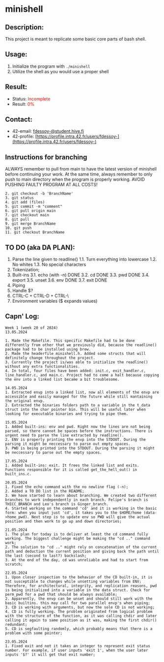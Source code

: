 # minishell

## Description:
This project is meant to replicate some basic core parts of bash shell.

## Usage:
1. Initialize the program with ```./minishell```
2. Utilize the shell as you would use a proper shell

## Result:
- Status: <span style="color:red">Incomplete</span>
- Result: <span style="color:red">0%</span>

## Contact: 
- 42-email: fdessoy-@student.hive.fi
- 42-profile: [https://profile.intra.42.fr/users/fdessoy-](https://profile.intra.42.fr/users/fdessoy-)

## Instructions for branching
ALWAYS remember to pull from main to have the latest version of minishell before continuing your work. At the same time, always remember to only push to main directory when the program is properly working. AVOID PUSHING FAULTY PROGRAM AT ALL COSTS!

```1. git clone repo
2. git checkout -b 'BranchName'
3. git status
4. git add (files)
5. git commit -m "comment"
6. git pull origin main
7. git checkout main
8. git pull
9. git merge BranchName
10. git push
11. git checkout BranchName
```

## TO DO (aka DA PLAN):
1. Parse the line given to readline()
	1.1. Turn everything into lowercase
	1.2. No whites
	1.3. No special characters
2. Tokenization;
3. Built-ins
	3.1. echo (with -n) DONE
	3.2. cd DONE
	3.3. pwd DONE
	3.4. export
	3.5. unset
	3.6. env DONE
	3.7. exit DONE
4. Piping
5. Handle $?
6. CTRL-C + CTRL-D + CTRL-\
7. Environment variables ($ expands values)

## Capn' Log:
```
Week 1 (week 20 of 2024)
13.05.2024

1. Made the Makefile. This specific Makefile had to be done differently from other that we previously did, because the readline() package had to be installed using brew.
2. Made the headerfile minishell.h. Added some structs that will definitely change throughout the project.
3. Currently the project is/was able to initialize the readline() without any extra functionalities.
4. In total, four files have been added: init.c, exit_handler.c, line_handler.c, and main.c. Project had to come a halt because copying the env into a linked list became a bit troublesome.

14.05.2024
1. Extracted envp into a linked list, now all elements of the envp are accessible and easily managed for the future while still mantaining the original envp.
2. Extracted the binaries folders path to a variable in the t_data struct into the char pointer bin. This will be useful later when looking for executable binaries and trying to pipe them.

15.05.2024
1. Added built-ins: env and pwd. Right now the lines are not being parsed, so there cannot be spaces before the instructions. There is urgent need to parse the line extracted by readline().
2. ENV is properly printing the envp into the STDOUT. During the parsing it might be neccessary to parse out empty spaces.
3. PWD is being printed into the STDOUT. During the parsing it might be neccessary to parse out the empty spaces.

17.05.2024
1. Added built-ins: exit. It frees the linked list and exits. Functions responsible for it is called get_the_hell_out() in built_ins.c.

20.05.2024
1. Fixed the echo command with the no newline flag (-n);
2. Added a TO DO list in the README;
3. We have started to learn about branching. We created two different branches to work independently in each branch. Felipe's branch is THICC_BRANCH and Leo's branch is Ginger_branch.
4. Started working on the command 'cd' and it is working in the basic form: when you input just 'cd', it takes you to the $HOME/home (data->home_pwd). Next step is to update env so PWD will give the actual position and then work to go up and down directories;

21.05.2024
1. The plan for today is to deliver at least the cd command fully working. The biggest challenge might be making the "cd .." command work;
2. The solution to "cd .." might rely on concatenation of the current path and deduction the current position and giving back the path until the last (second to last?) backslash;
3. At the end of the day, cd was unreliable and had to start from scratch;

22.05.2024
1. Upon closer inspection to the behavior of the CD built-in, it is not susceptible to changes while unsetting variables from ENV; Therefore, for architectural, integrity, and replication reasons, pwd is being initialized into a variable in the data struct. Check for perm_pwd for a pwd that should be always available;
2. Apparently, the envp can be unset and should still work with the basic builtins. this may call for two parallel envp's when piping;
3. CD is working with arguments, but now the sole CD is not working;
4. CD is fully working. The problem originated from logical problem with the structure of the function, as it was calling chdir and later calling it again to same position as it was, making the first chdir() redundant;
5. CD is segfaulting randomly, which probably means that there is a problem with some pointer;

23.05.2024
1. Fixed exit and not it takes an integer to represent exit status number. For example, if user inputs 'exit 1', when the user later inputs '$?' it will get that exit number;
```
